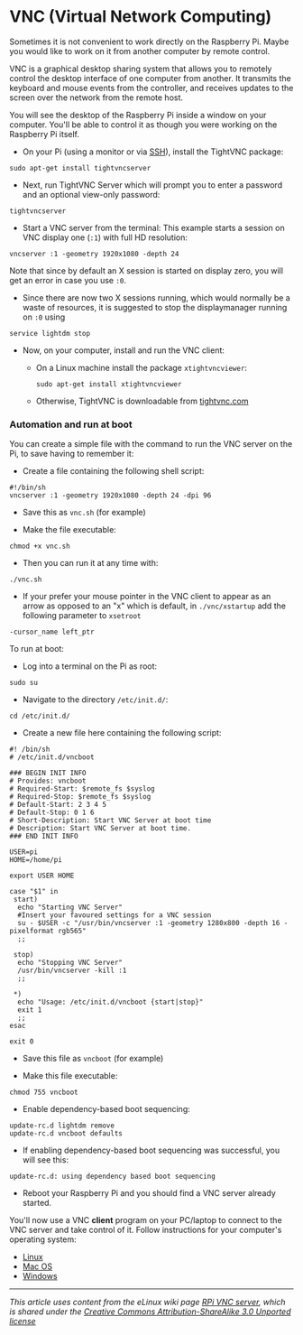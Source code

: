 # VNC (Virtual Network Computing)

Sometimes it is not convenient to work directly on the Raspberry Pi. Maybe you would like to work on it from another computer by remote control.

VNC is a graphical desktop sharing system that allows you to remotely control the desktop interface of one computer from another. It transmits the keyboard and mouse events from the controller, and receives updates to the screen over the network from the remote host.

You will see the desktop of the Raspberry Pi inside a window on your computer. You'll be able to control it as though you were working on the Raspberry Pi itself.

- On your Pi (using a monitor or via [SSH](../ssh/README.md)), install the TightVNC package:

```
sudo apt-get install tightvncserver
```

- Next, run TightVNC Server which will prompt you to enter a password and an optional view-only password:

```
tightvncserver
```

- Start a VNC server from the terminal:  This example starts a session on VNC display one (```:1```) with full HD resolution:

```
vncserver :1 -geometry 1920x1080 -depth 24
```

Note that since by default an X session is started on display zero, you will get an error in case you use ```:0```.

- Since there are now two X sessions running, which would normally be a waste of resources, it is suggested to stop the displaymanager running on ```:0``` using

```
service lightdm stop
```
- Now, on your computer, install and run the VNC client:

  - On a Linux machine install the package `xtightvncviewer`:

    `sudo apt-get install xtightvncviewer`

  - Otherwise, TightVNC is downloadable from [tightvnc.com](http://www.tightvnc.com/download.php)

### Automation and run at boot

You can create a simple file with the command to run the VNC server on the Pi, to save having to remember it:

- Create a file containing the following shell script:

```
#!/bin/sh
vncserver :1 -geometry 1920x1080 -depth 24 -dpi 96
```

- Save this as ```vnc.sh``` (for example)

- Make the file executable:

```
chmod +x vnc.sh
```

- Then you can run it at any time with:

```
./vnc.sh
```

- If your prefer your mouse pointer in the VNC client to appear as an arrow as opposed to an "x" which is default, in ```./vnc/xstartup``` add the following parameter to ```xsetroot``` 

```
-cursor_name left_ptr
```

To run at boot:

- Log into a terminal on the Pi as root:

```
sudo su
```

- Navigate to the directory ```/etc/init.d/```:

```
cd /etc/init.d/
```

- Create a new file here containing the following script:

```
#! /bin/sh
# /etc/init.d/vncboot

### BEGIN INIT INFO
# Provides: vncboot
# Required-Start: $remote_fs $syslog
# Required-Stop: $remote_fs $syslog
# Default-Start: 2 3 4 5
# Default-Stop: 0 1 6
# Short-Description: Start VNC Server at boot time
# Description: Start VNC Server at boot time.
### END INIT INFO

USER=pi
HOME=/home/pi

export USER HOME

case "$1" in
 start)
  echo "Starting VNC Server"
  #Insert your favoured settings for a VNC session
  su - $USER -c "/usr/bin/vncserver :1 -geometry 1280x800 -depth 16 -pixelformat rgb565"
  ;;

 stop)
  echo "Stopping VNC Server"
  /usr/bin/vncserver -kill :1
  ;;

 *)
  echo "Usage: /etc/init.d/vncboot {start|stop}"
  exit 1
  ;;
esac

exit 0
```

- Save this file as ```vncboot``` (for example)

- Make this file executable:

```
chmod 755 vncboot
```

- Enable dependency-based boot sequencing:

```
update-rc.d lightdm remove
update-rc.d vncboot defaults
```

- If enabling dependency-based boot sequencing was successful, you will see this:

```
update-rc.d: using dependency based boot sequencing
```

- Reboot your Raspberry Pi and you should find a VNC server already started.

You'll now use a VNC **client** program on your PC/laptop to connect to the VNC server and take control of it. Follow instructions for your computer's operating system:

- [Linux](linux.md)
- [Mac OS](mac.md)
- [Windows](windows.md)

---

*This article uses content from the eLinux wiki page [RPi VNC server](http://elinux.org/RPi_VNC_Server), which is shared under the [Creative Commons Attribution-ShareAlike 3.0 Unported license](http://creativecommons.org/licenses/by-sa/3.0/)*
